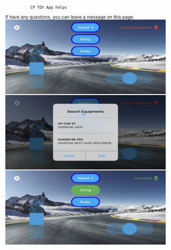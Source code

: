                CP TOY App helps
If have any questions, you can leave a message on this page.
![main page](https://github.com/maxyqy/cptoy/blob/main/image001.jpg)
![search device](https://github.com/maxyqy/cptoy/blob/main/image002.jpg)
![control device](https://github.com/maxyqy/cptoy/blob/main/image003.jpg)
